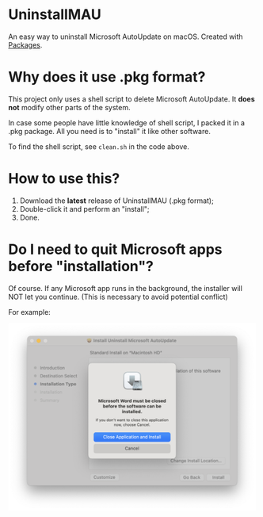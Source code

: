 # UninstallMAU
An easy way to uninstall Microsoft AutoUpdate on macOS. Created with [Packages](http://s.sudre.free.fr/Software/Packages/about.html).

# Why does it use .pkg format?
This project only uses a shell script to delete Microsoft AutoUpdate. It **does not** modify other parts of the system.

In case some people have little knowledge of shell script, I packed it in a .pkg package. All you need is to "install" it like other software. 

To find the shell script, see `clean.sh` in the code above. 

# How to use this?
1. Download the **latest** release of UninstallMAU (.pkg format);
2. Double-click it and perform an "install";
3. Done.

# Do I need to quit Microsoft apps before "installation"?
Of course. If any Microsoft app runs in the background, the installer will NOT let you continue. (This is necessary to avoid potential conflict)

For example: </br>

<img src="https://raw.githubusercontent.com/changanmoon/UninstallMAU/main/demo.png" alt="Example picture" width="500">
